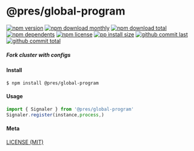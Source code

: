 # @pres/global-program

[![npm version][badge-npm-version]][url-npm]
[![npm download monthly][badge-npm-download-monthly]][url-npm]
[![npm download total][badge-npm-download-total]][url-npm]
[![npm dependents][badge-npm-dependents]][url-github]
[![npm license][badge-npm-license]][url-npm]
[![pp install size][badge-pp-install-size]][url-pp]
[![github commit last][badge-github-last-commit]][url-github]
[![github commit total][badge-github-commit-count]][url-github]

[//]: <> (Shields)

[badge-npm-version]: https://flat.badgen.net/npm/v/@pres/global-program

[badge-npm-download-monthly]: https://flat.badgen.net/npm/dm/@pres/global-program

[badge-npm-download-total]:https://flat.badgen.net/npm/dt/@pres/global-program

[badge-npm-dependents]: https://flat.badgen.net/npm/dependents/@pres/global-program

[badge-npm-license]: https://flat.badgen.net/npm/license/@pres/global-program

[badge-pp-install-size]: https://flat.badgen.net/packagephobia/install/@pres/global-program

[badge-github-last-commit]: https://flat.badgen.net/github/last-commit/hoyeungw/pres

[badge-github-commit-count]: https://flat.badgen.net/github/commits/hoyeungw/pres

[//]: <> (Link)

[url-npm]: https://npmjs.org/package/@pres/global-program

[url-pp]: https://packagephobia.now.sh/result?p=@pres/global-program

[url-github]: https://github.com/hoyeungw/pres

##### Fork cluster with configs

#### Install

```console
$ npm install @pres/global-program
```

#### Usage

```js
import { Signaler } from '@pres/global-program'
Signaler.register(instance,process,)
```

#### Meta

[LICENSE (MIT)](LICENSE)

